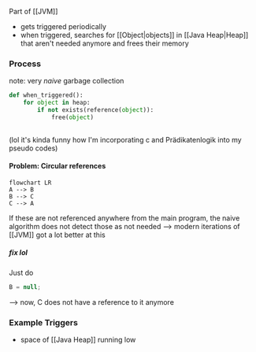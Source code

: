 Part of [[JVM]]
- gets triggered periodically
- when triggered, searches for [[Object|objects]] in [[Java Heap|Heap]] that aren't needed anymore and frees their memory

### Process
note: very _naive_ garbage collection
```python
def when_triggered():
	for object in heap:
		if not exists(reference(object)):
			free(object)
			
```
(lol it's kinda funny how I'm incorporating c and Prädikatenlogik into my pseudo codes)

#### Problem: Circular references
```mermaid
flowchart LR
A --> B
B --> C
C --> A
```
If these are not referenced anywhere from the main program, the naive algorithm does not detect those as not needed
--> modern iterations of [[JVM]] got a lot better at this

##### fix lol
Just do 
```java
B = null;
```
--> now, C does not have a reference to it anymore


### Example Triggers
- space of [[Java Heap]] running low